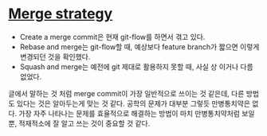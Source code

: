 # [Merge strategy](https://evan-moon.github.io/2019/08/30/commit-history-merge-strategy/)

* Create a merge commit은 현재 git-flow를 하면서 겪고 있다.
* Rebase and merge는 git-flow할 때, 예상보다 feature branch가 짧으면 이렇게
  변경되던 것을 확인했다.
* Squash and merge는 예전에 git 제대로 활용하지 못할 때, 사실 상 이거나
  다름없었다.

글에서 말하는 것 처럼 merge commit이 가장 일반적으로 쓰이는 것 같은데, 다른
방법도 있다는 것은 알아두는게 맞는 것 같다. 공학의 문제가 대부분 그렇듯
만병통치약은 없다. 가장 자주 나타나는 문제를 효율적으로 해결하는 방법이 마치
만병통치약처럼 보일 뿐, 적재적소에 잘 알고 쓰는 것이 중요할 것 같다.
